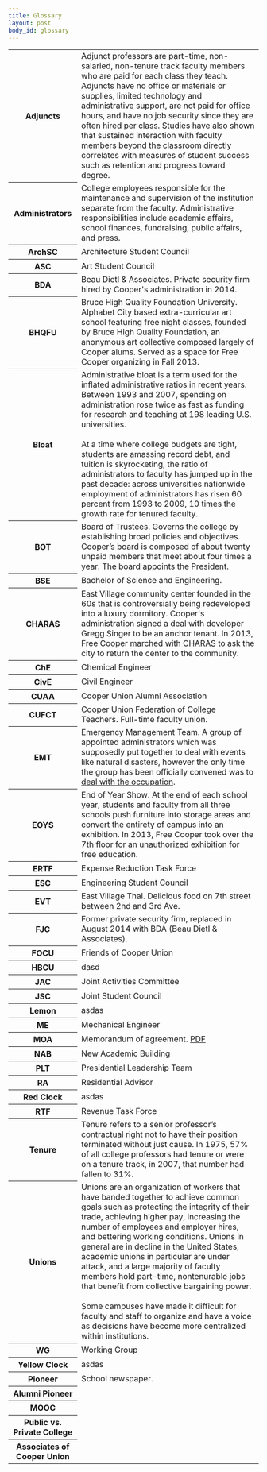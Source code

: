 ```yaml
---
title: Glossary
layout: post
body_id: glossary
---
```

<table>
	<tr id="adjuncts"> <th>Adjuncts</th> <td>Adjunct professors are part-time, non-salaried, non-tenure track faculty members who are paid for each class they teach. Adjuncts have no office or materials or supplies, limited technology and administrative support, are not paid for office hours, and have no job security since they are often hired per class. Studies have also shown that sustained interaction with faculty members beyond the classroom directly correlates with measures of student success such as retention and progress toward degree. </td> </tr>
	<tr id="administrators"> <th>Administrators</th> <td>College employees responsible for the maintenance and supervision of the institution separate from the faculty. Administrative responsibilities include academic affairs, school finances, fundraising, public affairs, and press. </td> </tr>
	<tr id="archsc"><th>ArchSC</th><td>Architecture Student Council</td></tr>
	<tr id="asc"><th>ASC</th><td>Art Student Council</td></tr>
	<tr id="bda"><th>BDA</th><td>Beau Dietl &amp; Associates. Private security firm hired by Cooper's administration in 2014.</td></tr>
	<tr id="bhqfu"><th>BHQFU</th><td>Bruce High Quality Foundation University. Alphabet City based extra-curricular art school featuring free night classes, founded by Bruce High Quality Foundation, an anonymous art collective composed largely of Cooper alums. Served as a space for Free Cooper organizing in Fall 2013.</td></tr>
	<tr id="bloat"> <th>Bloat</th> <td>Administrative bloat is a term used for the inflated administrative ratios in recent years. Between 1993 and 2007, spending on administration rose twice as fast as funding for research and teaching at 198 leading U.S. universities.<br><br>At a time where college budgets are tight, students are amassing record debt, and tuition is skyrocketing, the ratio of administrators to faculty has jumped up  in the past decade: across universities nationwide employment of administrators has risen 60 percent from 1993 to 2009, 10 times the growth rate for tenured faculty.</td> </tr>
	<tr id="bot"> <th>BOT</th> <td>Board of Trustees. Governs the college by establishing broad policies and objectives. Cooper’s board is composed of about twenty unpaid members that meet about four times a year. The board appoints the President.</td> </tr>
	<tr id="bse"><th>BSE</th><td>Bachelor of Science and Engineering.</td></tr>
	<tr id="charas"><th>CHARAS</th><td>East Village community center founded in the 60s that is controversially being redeveloped into a luxury dormitory. Cooper's administration signed a deal with developer Gregg Singer to be an anchor tenant. In 2013, Free Cooper <a href="http://freecooperunion.org/disorientation/timeline/#54">marched with CHARAS</a> to ask the city to return the center to the community.</td></tr>
	<tr id="che"><th>ChE</th><td>Chemical Engineer</td></tr>
	<tr id="cive"><th>CivE</th><td>Civil Engineer</td></tr>
	<tr id="cuaa"><th>CUAA</th><td>Cooper Union Alumni Association</td></tr>
	<tr id="cucft"><th>CUFCT</th><td>Cooper Union Federation of College Teachers. Full-time faculty union.</td></tr>
	<tr id="emt"><th>EMT</th><td>Emergency Management Team. A group of appointed administrators which was supposedly put together to deal with events like natural disasters, however the only time the group has been officially convened was to <a href="http://freecooperunion.org/disorientation/timeline/#49">deal with the occupation</a>.</td></tr>
	<tr id="eoys"><th>EOYS</th><td>End of Year Show. At the end of each school year, students and faculty from all three schools push furniture into storage areas and convert the entirety of campus into an exhibition. In 2013, Free Cooper took over the 7th floor for an unauthorized exhibition for free education.</td></tr>
	<tr id="ertf"><th>ERTF</th><td>Expense Reduction Task Force</td></tr>
	<tr id="esc"><th>ESC</th><td>Engineering Student Council</td></tr>
	<tr id="evt"><th>EVT</th><td>East Village Thai. Delicious food on 7th street between 2nd and 3rd Ave.</td></tr>
	<tr id="fjc"><th>FJC</th><td>Former private security firm, replaced in August 2014 with BDA (Beau Dietl &amp; Associates).</td></tr>
	<tr id="focu"><th>FOCU</th><td>Friends of Cooper Union</td></tr>
	<tr id="hbcu"><th>HBCU</th><td>dasd</td></tr>
	<tr id="jac"><th>JAC</th><td>Joint Activities Committee</td></tr>
	<tr id="jsc"><th>JSC</th><td>Joint Student Council</td></tr>
	<tr id="lemon"><th>Lemon</th><td>asdas</td></tr>
	<tr id="me"><th>ME</th><td>Mechanical Engineer</td></tr>
	<tr id="moa"><th>MOA</th><td>Memorandum of agreement. <a href="http://www.cualumni.com/s/1289/images/editor_documents/cuaa_handbook.pdf">PDF</a></td></tr>
	<tr id="nab"><th>NAB</th><td>New Academic Building</td></tr>
	<tr id="plt"><th>PLT</th><td>Presidential Leadership Team</td></tr>
	<tr id="ra"><th>RA</th><td>Residential Advisor</td></tr>
	<tr id="red-clock"><th>Red Clock</th><td>asdas</td></tr>
	<tr id="rtf"><th>RTF</th><td>Revenue Task Force</td></tr>
	<tr id="tenure"> <th>Tenure</th> <td>Tenure refers to a senior professor’s contractual right not to have their position terminated without just cause. In 1975, 57% of all college professors had tenure or were on a tenure track, in 2007, that number had fallen to 31%. </td> </tr>
	<tr id="unions"> <th>Unions</th> <td>Unions are an organization of workers that have banded together to achieve common goals such as protecting the integrity of their trade, achieving higher pay, increasing the number of employees and employer hires, and bettering working conditions. Unions in general are in decline in the United States, academic unions in particular are under attack, and a large majority of faculty members hold part-time, nontenurable jobs that benefit from collective bargaining power.<br><br>Some campuses have made it difficult for faculty and staff to organize and have a voice as decisions have become more centralized within institutions.</td> </tr>
	<tr id="wg"><th>WG</th><td>Working Group</td></tr>
	<tr id="yellow-clock"><th>Yellow Clock</th><td>asdas</td></tr>
	<tr id="pioneer"> <th>Pioneer</th> <td>School newspaper.</td> </tr>
	<tr id="alumni-pioneer"> <th>Alumni Pioneer</th> <td></td> </tr>
	<tr id="alumni-pioneer"> <th>MOOC</th> <td></td> </tr>
	<tr id="alumni-pioneer"> <th>Public vs. Private College</th> <td></td> </tr>
	<tr id="alumni-pioneer"> <th>Associates of Cooper Union</th> <td></td> </tr>
</table>